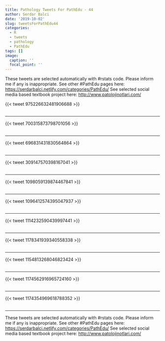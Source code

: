 ```yaml
---
title: Pathology Tweets For PathEdu - 44
author: Serdar Balci
date: '2019-10-02'
slug: tweetsForPathEdu44
categories:
  - R
  - tweets
  - pathology
  - PathEdu
tags: []
image:
  caption: ''
  focal_point: ''
---
```



These tweets are selected automatically with #rstats code. Please inform me if any is inappropriate.
See other #PathEdu pages here: https://serdarbalci.netlify.com/categories/PathEdu/ 
See selected social media based textbook project here: http://www.patolojinotlari.com/

{{< tweet 975226632481906688 >}}
<br>
<br>
<hr>
{{< tweet 700315873798701056 >}}
<br>
<br>
<hr>
{{< tweet 696831431830564864 >}}
<br>
<br>
<hr>
{{< tweet 309147570398167041 >}}
<br>
<br>
<hr>
{{< tweet 1098059139874467841 >}}
<br>
<br>
<hr>
{{< tweet 1096412574395047937 >}}
<br>
<br>
<hr>
{{< tweet 1114232590439997441 >}}
<br>
<br>
<hr>
{{< tweet 1178341939340558338 >}}
<br>
<br>
<hr>
{{< tweet 1154813268046823424 >}}
<br>
<br>
<hr>
{{< tweet 1174562916965724160 >}}
<br>
<br>
<hr>
{{< tweet 1174354969618788352 >}}
<br>
<br>
<hr>


These tweets are selected automatically with #rstats code. Please inform me if any is inappropriate.
See other #PathEdu pages here: https://serdarbalci.netlify.com/categories/PathEdu/ 
See selected social media based textbook project here: http://www.patolojinotlari.com/
